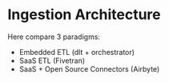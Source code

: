 # Ingestion Architecture

Here compare 3 paradigms:

- Embedded ETL (dlt + orchestrator)
- SaaS ETL (Fivetran)
- SaaS + Open Source Connectors (Airbyte)